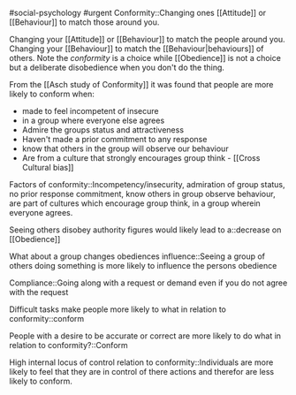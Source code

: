 #social-psychology #urgent
Conformity::Changing ones [[Attitude]] or [[Behaviour]] to match those around you.
<!--SR:!2023-11-11,4,230-->

Changing your [[Attitude]] or [[Behaviour]] to match the people around you. Changing your [[Behaviour]] to match the [[Behaviour|behaviours]] of others. Note the *conformity* is a choice while [[Obedience]] is not a choice but a deliberate disobedience when you don't do the thing.

From the [[Asch study of Conformity]] it was found that people are more likely to conform when:
* made to feel incompetent of insecure
* in a group where everyone else agrees
* Admire the groups status and attractiveness
* Haven't made a prior commitment to any response
* know that others in the group will observe our behaviour
* Are from a culture that strongly encourages group think  - [[Cross Cultural bias]]

Factors of conformity::Incompetency/insecurity, admiration of group status, no prior response commitment, know others in group observe behaviour, are part of cultures which encourage group think, in a group wherein everyone agrees.
<!--SR:!2023-11-08,1,188-->

Seeing others disobey authority figures would likely lead to a::decrease on [[Obedience]]
<!--SR:!2023-11-09,2,243-->

What about a group changes obediences influence::Seeing a group of others doing something is more likely to influence the persons obedience
<!--SR:!2023-11-09,2,243-->

Compliance::Going along with a request or demand even if you do not agree with the request
<!--SR:!2023-11-09,2,243-->

Difficult tasks make people more likely to what in relation to conformity::conform
<!--SR:!2023-11-10,3,263-->

People with a desire to be accurate or correct are more likely to do what in relation to conformity?::Conform
<!--SR:!2023-11-09,2,243-->

High internal locus of control relation to conformity::Individuals are more likely to feel that they are in control of there actions and therefor are less likely to conform.
<!--SR:!2023-11-09,2,243-->

